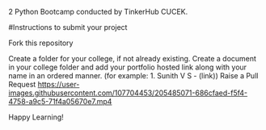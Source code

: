 2 Python Bootcamp conducted by TinkerHub CUCEK.

#Instructions to submit your project

Fork this repository


Create a folder for your college, if not already existing.
Create a document in your college folder and add your portfolio hosted link along with your name in an ordered manner.
(for example: 1. Sunith V S - (link))
Raise a Pull Request https://user-images.githubusercontent.com/107704453/205485071-686cfaed-f5f4-4758-a9c5-71f4a05670e7.mp4

Happy Learning!
